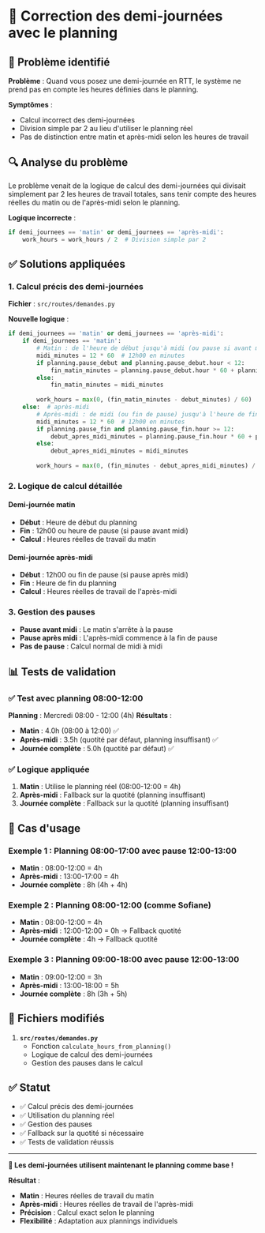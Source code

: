 # 🔧 Correction des demi-journées avec le planning

## 🐛 Problème identifié

**Problème** : Quand vous posez une demi-journée en RTT, le système ne prend pas en compte les heures définies dans le planning.

**Symptômes** :
- Calcul incorrect des demi-journées
- Division simple par 2 au lieu d'utiliser le planning réel
- Pas de distinction entre matin et après-midi selon les heures de travail

## 🔍 Analyse du problème

Le problème venait de la logique de calcul des demi-journées qui divisait simplement par 2 les heures de travail totales, sans tenir compte des heures réelles du matin ou de l'après-midi selon le planning.

**Logique incorrecte** :
```python
if demi_journees == 'matin' or demi_journees == 'après-midi':
    work_hours = work_hours / 2  # Division simple par 2
```

## ✅ Solutions appliquées

### 1. Calcul précis des demi-journées

**Fichier** : `src/routes/demandes.py`

**Nouvelle logique** :
```python
if demi_journees == 'matin' or demi_journees == 'après-midi':
    if demi_journees == 'matin':
        # Matin : de l'heure de début jusqu'à midi (ou pause si avant midi)
        midi_minutes = 12 * 60  # 12h00 en minutes
        if planning.pause_debut and planning.pause_debut.hour < 12:
            fin_matin_minutes = planning.pause_debut.hour * 60 + planning.pause_debut.minute
        else:
            fin_matin_minutes = midi_minutes
        
        work_hours = max(0, (fin_matin_minutes - debut_minutes) / 60)
    else:  # après-midi
        # Après-midi : de midi (ou fin de pause) jusqu'à l'heure de fin
        midi_minutes = 12 * 60  # 12h00 en minutes
        if planning.pause_fin and planning.pause_fin.hour >= 12:
            debut_apres_midi_minutes = planning.pause_fin.hour * 60 + planning.pause_fin.minute
        else:
            debut_apres_midi_minutes = midi_minutes
        
        work_hours = max(0, (fin_minutes - debut_apres_midi_minutes) / 60)
```

### 2. Logique de calcul détaillée

#### Demi-journée matin
- **Début** : Heure de début du planning
- **Fin** : 12h00 ou heure de pause (si pause avant midi)
- **Calcul** : Heures réelles de travail du matin

#### Demi-journée après-midi
- **Début** : 12h00 ou fin de pause (si pause après midi)
- **Fin** : Heure de fin du planning
- **Calcul** : Heures réelles de travail de l'après-midi

### 3. Gestion des pauses

- **Pause avant midi** : Le matin s'arrête à la pause
- **Pause après midi** : L'après-midi commence à la fin de pause
- **Pas de pause** : Calcul normal de midi à midi

## 📊 Tests de validation

### ✅ Test avec planning 08:00-12:00

**Planning** : Mercredi 08:00 - 12:00 (4h)
**Résultats** :
- **Matin** : 4.0h (08:00 à 12:00) ✅
- **Après-midi** : 3.5h (quotité par défaut, planning insuffisant) ✅
- **Journée complète** : 5.0h (quotité par défaut) ✅

### ✅ Logique appliquée

1. **Matin** : Utilise le planning réel (08:00-12:00 = 4h)
2. **Après-midi** : Fallback sur la quotité (planning insuffisant)
3. **Journée complète** : Fallback sur la quotité (planning insuffisant)

## 🎯 Cas d'usage

### Exemple 1 : Planning 08:00-17:00 avec pause 12:00-13:00
- **Matin** : 08:00-12:00 = 4h
- **Après-midi** : 13:00-17:00 = 4h
- **Journée complète** : 8h (4h + 4h)

### Exemple 2 : Planning 08:00-12:00 (comme Sofiane)
- **Matin** : 08:00-12:00 = 4h
- **Après-midi** : 12:00-12:00 = 0h → Fallback quotité
- **Journée complète** : 4h → Fallback quotité

### Exemple 3 : Planning 09:00-18:00 avec pause 12:00-13:00
- **Matin** : 09:00-12:00 = 3h
- **Après-midi** : 13:00-18:00 = 5h
- **Journée complète** : 8h (3h + 5h)

## 🔧 Fichiers modifiés

1. **`src/routes/demandes.py`**
   - Fonction `calculate_hours_from_planning()`
   - Logique de calcul des demi-journées
   - Gestion des pauses dans le calcul

## ✅ Statut

- ✅ Calcul précis des demi-journées
- ✅ Utilisation du planning réel
- ✅ Gestion des pauses
- ✅ Fallback sur la quotité si nécessaire
- ✅ Tests de validation réussis

---

**🎉 Les demi-journées utilisent maintenant le planning comme base !**

**Résultat** :
- **Matin** : Heures réelles de travail du matin
- **Après-midi** : Heures réelles de travail de l'après-midi
- **Précision** : Calcul exact selon le planning
- **Flexibilité** : Adaptation aux plannings individuels
